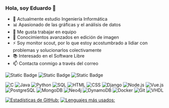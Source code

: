 ### Hola, soy Eduardo 👋

- 🌱 Actualmente estudio Ingeniería Informática
- 📊 Apasionado de las gráficas y el análisis de datos
- 👯 Me gusta trabajar en equipo
- 🎨 Conocimientos avanzados en edición de imagen
- ⚡ Soy monitor scout, por lo que estoy acostumbrado a lidiar con problemas y solucionarlos colectivamente
- 📚 Interesado en el Software Libre
- 📫 Contacta conmigo a través del correo 

![Static Badge](https://img.shields.io/badge/Deutsch-red?label=B2)
![Static Badge](https://img.shields.io/badge/English-lightblue?label=B2)
![Static Badge](https://img.shields.io/badge/Italiano-lightgreen?label=B1)

![C](https://img.shields.io/badge/C-a?style=for-the-badge&logo=C&color=grey)
![Java](https://img.shields.io/badge/Java-a?style=for-the-badge&logo=java&logoColor=grey&color=grey)
![Python](https://img.shields.io/badge/Python-a?style=for-the-badge&logo=python&color=grey)
![SQL](https://img.shields.io/badge/SQL-a?style=for-the-badge&logo=mysql&color=grey)
![HTML](https://img.shields.io/badge/HTML-a?style=for-the-badge&logo=html5&color=grey)
![CSS](https://img.shields.io/badge/CSS-a?style=for-the-badge&logo=css3&color=grey)
![Django](https://img.shields.io/badge/Django-a?style=for-the-badge&logo=django&color=grey)
![Node.js](https://img.shields.io/badge/Node.js-a?style=for-the-badge&logo=node.js&color=grey)
![Vue.js](https://img.shields.io/badge/Vue.js-a?style=for-the-badge&logo=vue.js&color=grey)
![PostgreSQL](https://img.shields.io/badge/PostgreSQL-a?style=for-the-badge&logo=postgresql&color=grey)
![MongoDB](https://img.shields.io/badge/MongoDB-a?style=for-the-badge&logo=mongodb&color=grey)
![Neo4j](https://img.shields.io/badge/Neo4j-a?style=for-the-badge&logo=neo4j&color=grey)
![DynamoDB](https://img.shields.io/badge/DynamoDB-a?style=for-the-badge&logo=amazon-dynamodb&color=grey)
![Docker](https://img.shields.io/badge/Docker-a?style=for-the-badge&logo=docker&color=grey)
![Git](https://img.shields.io/badge/Git-a?style=for-the-badge&logo=git&color=grey)
![VHDL](https://img.shields.io/badge/VHDL-a?style=for-the-badge&logo=vhdl&color=grey)

[![Estadísticas de GitHub:](https://github-readme-stats.vercel.app/api?username=EduardoJunoy&theme=vue_dark&show_icons=true&locale=es)](https://github.com/EduardoJunoy/github-readme-stats)
[![Lenguajes más usados:](https://github-readme-stats.vercel.app/api/top-langs/?username=EduardoJunoy&theme=vue_dark&show_icons=true&locale=es)](https://github.com/EduardoJunoy/github-readme-stats)

